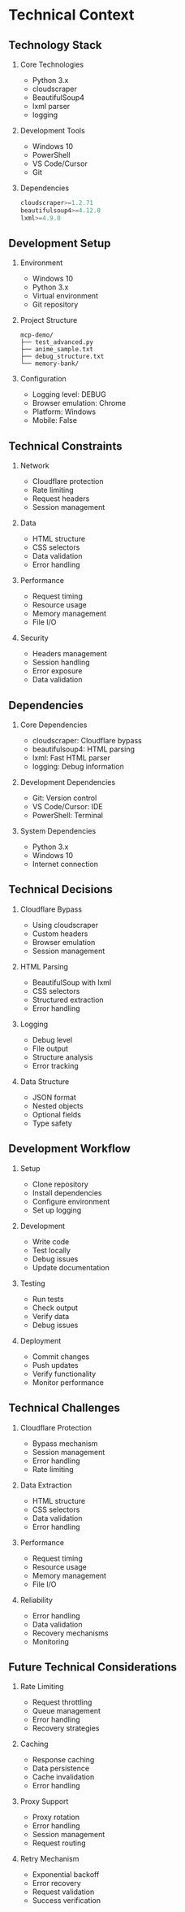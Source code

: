 # Technical Context

## Technology Stack
1. Core Technologies
   - Python 3.x
   - cloudscraper
   - BeautifulSoup4
   - lxml parser
   - logging

2. Development Tools
   - Windows 10
   - PowerShell
   - VS Code/Cursor
   - Git

3. Dependencies
   ```python
   cloudscraper>=1.2.71
   beautifulsoup4>=4.12.0
   lxml>=4.9.0
   ```

## Development Setup
1. Environment
   - Windows 10
   - Python 3.x
   - Virtual environment
   - Git repository

2. Project Structure
   ```
   mcp-demo/
   ├── test_advanced.py
   ├── anime_sample.txt
   ├── debug_structure.txt
   └── memory-bank/
   ```

3. Configuration
   - Logging level: DEBUG
   - Browser emulation: Chrome
   - Platform: Windows
   - Mobile: False

## Technical Constraints
1. Network
   - Cloudflare protection
   - Rate limiting
   - Request headers
   - Session management

2. Data
   - HTML structure
   - CSS selectors
   - Data validation
   - Error handling

3. Performance
   - Request timing
   - Resource usage
   - Memory management
   - File I/O

4. Security
   - Headers management
   - Session handling
   - Error exposure
   - Data validation

## Dependencies
1. Core Dependencies
   - cloudscraper: Cloudflare bypass
   - beautifulsoup4: HTML parsing
   - lxml: Fast HTML parser
   - logging: Debug information

2. Development Dependencies
   - Git: Version control
   - VS Code/Cursor: IDE
   - PowerShell: Terminal

3. System Dependencies
   - Python 3.x
   - Windows 10
   - Internet connection

## Technical Decisions
1. Cloudflare Bypass
   - Using cloudscraper
   - Custom headers
   - Browser emulation
   - Session management

2. HTML Parsing
   - BeautifulSoup with lxml
   - CSS selectors
   - Structured extraction
   - Error handling

3. Logging
   - Debug level
   - File output
   - Structure analysis
   - Error tracking

4. Data Structure
   - JSON format
   - Nested objects
   - Optional fields
   - Type safety

## Development Workflow
1. Setup
   - Clone repository
   - Install dependencies
   - Configure environment
   - Set up logging

2. Development
   - Write code
   - Test locally
   - Debug issues
   - Update documentation

3. Testing
   - Run tests
   - Check output
   - Verify data
   - Debug issues

4. Deployment
   - Commit changes
   - Push updates
   - Verify functionality
   - Monitor performance

## Technical Challenges
1. Cloudflare Protection
   - Bypass mechanism
   - Session management
   - Error handling
   - Rate limiting

2. Data Extraction
   - HTML structure
   - CSS selectors
   - Data validation
   - Error handling

3. Performance
   - Request timing
   - Resource usage
   - Memory management
   - File I/O

4. Reliability
   - Error handling
   - Data validation
   - Recovery mechanisms
   - Monitoring

## Future Technical Considerations
1. Rate Limiting
   - Request throttling
   - Queue management
   - Error handling
   - Recovery strategies

2. Caching
   - Response caching
   - Data persistence
   - Cache invalidation
   - Error handling

3. Proxy Support
   - Proxy rotation
   - Error handling
   - Session management
   - Request routing

4. Retry Mechanism
   - Exponential backoff
   - Error recovery
   - Request validation
   - Success verification 
